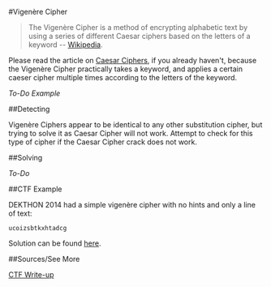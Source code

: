 #Vigenère Cipher

> The Vigenère Cipher is a method of encrypting alphabetic text by using a series of different Caesar ciphers based on the letters of a keyword -- [Wikipedia](http://en.wikipedia.org/wiki/Vigen%C3%A8re_cipher). 

Please read the article on [Caesar Ciphers](../caesar-cipher), if you already haven't, because the Vigenère Cipher practically takes a keyword, and applies a certain caeser cipher multiple times according to the letters of the keyword.

*To-Do Example*

##Detecting

Vigenère Ciphers appear to be identical to any other substitution cipher, but trying to solve it as Caesar Cipher will not work.  Attempt to check for this type of cipher if the Caesar Cipher crack does not work.

##Solving

*To-Do*

##CTF Example

DEKTHON 2014 had a simple vigenère cipher with no hints and only a line of text:

`ucoizsbtkxhtadcg`

Solution can be found [here](https://github.com/ctfs/write-ups/tree/master/defkthon-ctf/crypto-100).

##Sources/See More

[CTF Write-up](https://github.com/ctfs/write-ups/tree/master/defkthon-ctf/crypto-100)

